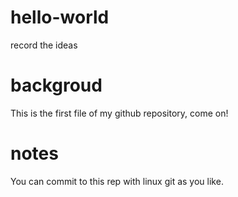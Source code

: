 # hello-world
record the ideas

# backgroud
This is the first file of my github repository, come on!

# notes
You can commit to this rep with linux git as you like.
